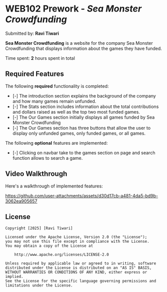# WEB102 Prework - *Sea Monster Crowdfunding*

Submitted by: **Ravi Tiwari**

**Sea Monster Crowdfunding** is a website for the company Sea Monster Crowdfunding that displays information about the games they have funded.

Time spent: **2** hours spent in total

## Required Features

The following **required** functionality is completed:

* [-] The introduction section explains the background of the company and how many games remain unfunded.
* [-] The Stats section includes information about the total contributions and dollars raised as well as the top two most funded games.
* [-] The Our Games section initially displays all games funded by Sea Monster Crowdfunding
* [-] The Our Games section has three buttons that allow the user to display only unfunded games, only funded games, or all games.

The following **optional** features are implemented:

* [-] Clicking on navbar take to the games section on page and search function allows to search a game.

## Video Walkthrough

Here's a walkthrough of implemented features:

https://github.com/user-attachments/assets/d30d17cb-a481-4da5-bd9b-3062ea905657


## License

    Copyright [2025] [Ravi Tiwari]

    Licensed under the Apache License, Version 2.0 (the "License");
    you may not use this file except in compliance with the License.
    You may obtain a copy of the License at

        http://www.apache.org/licenses/LICENSE-2.0

    Unless required by applicable law or agreed to in writing, software
    distributed under the License is distributed on an "AS IS" BASIS,
    WITHOUT WARRANTIES OR CONDITIONS OF ANY KIND, either express or implied.
    See the License for the specific language governing permissions and
    limitations under the License.
